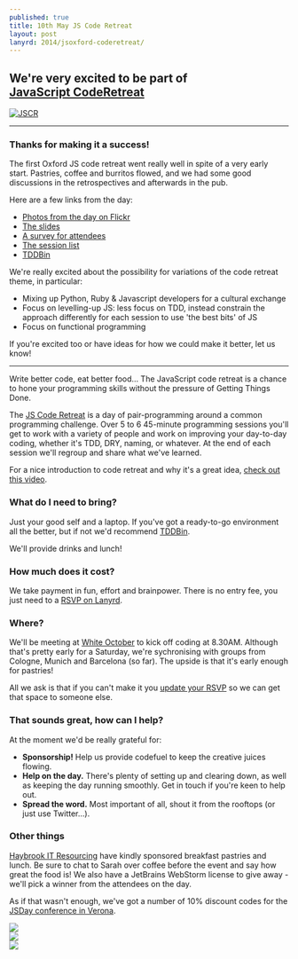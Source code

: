 ```yaml
---
published: true
title: 10th May JS Code Retreat
layout: post
lanyrd: 2014/jsoxford-coderetreat/
---
```


## We're very excited to be part of [JavaScript&nbsp;CodeRetreat](http://jscoderetreat.com/2/)

[![JSCR](/img/jscoderetreat.png)](http://jscoderetreat.com/2/)

---

<div class="well" id="hello-attendees">
  <h3>Thanks for making it a success!</h3>
  <p>The first Oxford JS code retreat went really well in spite of a very early start. Pastries, coffee and burritos flowed, and we had some good discussions in the retrospectives and afterwards in the pub.</p>
  <p>Here are a few links from the day:
  <ul>
      <li><a href="https://www.flickr.com/photos/spikeheap/sets/72157644679033713/">Photos from the day on Flickr</a></li>
      <li><a href="https://speakerdeck.com/spikeheap/javascript-code-retreat-oxford-may-2014">The slides</a></li>
      <li><a href="https://www.surveymonkey.com/s/Y8P3KC2">A survey for attendees</a></li>
      <li><a href="http://jscoderetreat.com/2/">The session list</a></li>
      <li><a href="http://tddbin.com">TDDBin</a></li>
  </ul>
  </p>
  <p>We're really excited about the possibility for variations of the code retreat theme, in particular:
  <ul>
      <li>Mixing up Python, Ruby &amp; Javascript developers for a cultural exchange</li>
      <li>Focus on levelling-up JS: less focus on TDD, instead constrain the approach differently for each session to use 'the best bits' of JS</li>
      <li>Focus on functional programming</li>
  </ul>
  If you're excited too or have ideas for how we could make it better, let us know!
  </p>
</div>

---

<p class="lead">Write better code, eat better food&hellip; The JavaScript code retreat is a chance to hone your programming skills without the pressure of Getting Things Done.</p>

The [JS Code Retreat](http://jscoderetreat.com/2/) is a day of pair-programming around a common programming challenge. Over 5 to 6 45-minute programming sessions you'll get to work with a variety of people and work on improving your day-to-day coding, whether it's TDD, DRY, naming, or whatever. At the end of each session we'll regroup and share what we've learned.

For a nice introduction to code retreat and why it's a great idea, [check out this video](http://player.vimeo.com/video/18955165?title=0&amp;byline=0&amp;portrait=0).

### What do I need to bring?

Just your good self and a laptop. If you've got a ready-to-go environment all the better, but if not we'd recommend [TDDBin](http://www.tddbin.com/).

We'll provide drinks and lunch!

### How much does it cost?

We take payment in fun, effort and brainpower. There is no entry fee, you just need to a [RSVP on Lanyrd](http://lanyrd.com/2014/jsoxford-coderetreat/attendees/).

### Where?

We'll be meeting at [White October](http://www.whiteoctober.co.uk/) to kick off coding at 8.30AM. Although that's pretty early for a Saturday, we're sychronising with groups from Cologne, Munich and Barcelona (so far). The upside is that it's early enough for pastries!

All we ask is that if you can't make it you <a href="http://lanyrd.com/2014/jsoxford-coderetreat/attendees/">update your RSVP</a> so we can get that space to someone else.

### That sounds great, how can I help?

At the moment we'd be really grateful for:

* **Sponsorship!** Help us provide codefuel to keep the creative juices flowing.
* **Help on the day.** There's plenty of setting up and clearing down, as well as keeping the day running smoothly. Get in touch if you're keen to help out.
* **Spread the word.** Most important of all, shout it from the rooftops (or just use Twitter&hellip;).


### Other things

[Haybrook IT Resourcing](http://www.haybrook.co.uk/) have kindly sponsored breakfast pastries and lunch. Be sure to chat to Sarah over coffee before the event and say how great the food is!
We also have a JetBrains WebStorm license to give away - we'll pick a winner from the attendees on the day.

As if that wasn't enough, we've got a number of 10% discount codes for the [JSDay conference in Verona](http://2014.jsday.it/).

<div class="row-fluid">
  <div class="span4">
    <a href="http://www.haybrook.co.uk/">
      <img src="/img/haybrook.png" />
    </a>
  </div>
  <div class="span4">
    <a href="http://2014.jsday.it/">
      <img src="/img/sponsor_jsday.png" />
    </a>
  </div>
  <div class="span4">
    <a href="http://www.jetbrains.com/webstorm/">
      <img src="/img/webstorm_logo.gif" />
    </a>
  </div>
</div>
